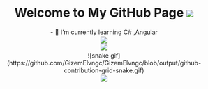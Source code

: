 <h1 align="center">
  Welcome to My GitHub Page
  <img src="https://media.giphy.com/media/3o6gDPE1Oz2PxecruM/giphy.gif" width="28">
</h1>


<div align="center">
    - 🌱 I’m currently learning C# ,Angular
 <div>
   
 
<div align="center">  
<a href="https://github.com/GizemElvngc/github-profile-views-counter">
    <img align="center" src="https://komarev.com/ghpvc/?username=GizemElvngc&color=f75c7e">
</a>

<br>
<img src="https://user-images.githubusercontent.com/73352461/150208815-8b3bb038-a50c-4cbb-907d-412a30962d8b.gif">
  
<br>
![snake gif](https://github.com/GizemElvngc/GizemElvngc/blob/output/github-contribution-grid-snake.gif)
  
<br>
<a href="https://github.com/anuraghazra/github-readme-stats">
  <img align="center" src="https://github-readme-stats.vercel.app/api/top-langs/?username=mervekrblt&layout=compact&theme=radical" />
</a>
</div>
